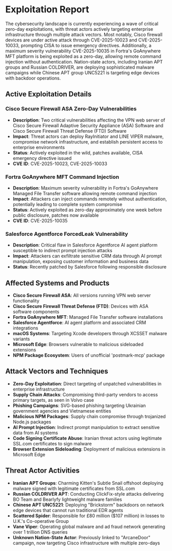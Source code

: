 # Exploitation Report

The cybersecurity landscape is currently experiencing a wave of critical zero-day exploitations, with threat actors actively targeting enterprise infrastructure through multiple attack vectors. Most notably, Cisco firewall devices are under active attack through CVE-2025-10023 and CVE-2025-10033, prompting CISA to issue emergency directives. Additionally, a maximum severity vulnerability CVE-2025-10035 in Fortra's GoAnywhere MFT platform is being exploited as a zero-day, allowing remote command injection without authentication. Nation-state actors, including Iranian APT groups and Russian COLDRIVER, are deploying sophisticated malware campaigns while Chinese APT group UNC5221 is targeting edge devices with backdoor operations.

## Active Exploitation Details

### Cisco Secure Firewall ASA Zero-Day Vulnerabilities
- **Description**: Two critical vulnerabilities affecting the VPN web server of Cisco Secure Firewall Adaptive Security Appliance (ASA) Software and Cisco Secure Firewall Threat Defense (FTD) Software
- **Impact**: Threat actors can deploy RayInitiator and LINE VIPER malware, compromise network infrastructure, and establish persistent access to enterprise environments
- **Status**: Actively exploited in the wild, patches available, CISA emergency directive issued
- **CVE ID**: CVE-2025-10023, CVE-2025-10033

### Fortra GoAnywhere MFT Command Injection
- **Description**: Maximum severity vulnerability in Fortra's GoAnywhere Managed File Transfer software allowing remote command injection
- **Impact**: Attackers can inject commands remotely without authentication, potentially leading to complete system compromise
- **Status**: Actively exploited as zero-day approximately one week before public disclosure, patches now available
- **CVE ID**: CVE-2025-10035

### Salesforce Agentforce ForcedLeak Vulnerability
- **Description**: Critical flaw in Salesforce Agentforce AI agent platform susceptible to indirect prompt injection attacks
- **Impact**: Attackers can exfiltrate sensitive CRM data through AI prompt manipulation, exposing customer information and business data
- **Status**: Recently patched by Salesforce following responsible disclosure

## Affected Systems and Products

- **Cisco Secure Firewall ASA**: All versions running VPN web server functionality
- **Cisco Secure Firewall Threat Defense (FTD)**: Devices with ASA software components
- **Fortra GoAnywhere MFT**: Managed File Transfer software installations
- **Salesforce Agentforce**: AI agent platform and associated CRM integrations
- **macOS Systems**: Targeting Xcode developers through XCSSET malware variants
- **Microsoft Edge**: Browsers vulnerable to malicious sideloaded extensions
- **NPM Package Ecosystem**: Users of unofficial 'postmark-mcp' package

## Attack Vectors and Techniques

- **Zero-Day Exploitation**: Direct targeting of unpatched vulnerabilities in enterprise infrastructure
- **Supply Chain Attacks**: Compromising third-party vendors to access primary targets, as seen in Volvo case
- **Phishing Campaigns**: SVG-based phishing targeting Ukrainian government agencies and Vietnamese entities
- **Malicious NPM Packages**: Supply chain compromise through trojanized Node.js packages
- **AI Prompt Injection**: Indirect prompt manipulation to extract sensitive data from AI systems
- **Code Signing Certificate Abuse**: Iranian threat actors using legitimate SSL.com certificates to sign malware
- **Browser Extension Sideloading**: Deployment of malicious extensions in Microsoft Edge

## Threat Actor Activities

- **Iranian APT Groups**: Charming Kitten's Subtle Snail offshoot deploying malware signed with legitimate certificates from SSL.com
- **Russian COLDRIVER APT**: Conducting ClickFix-style attacks delivering BO Team and Bearlyfy lightweight malware families
- **Chinese APT UNC5221**: Deploying "Brickstorm" backdoors on network edge devices that cannot run traditional EDR agents
- **Scattered Spider**: Responsible for £80 million ($107 million) in losses to U.K.'s Co-operative Group
- **Vane Viper**: Operating global malware and ad fraud network generating over 1 trillion DNS queries
- **Unknown Nation-State Actor**: Previously linked to "ArcaneDoor" campaign, now targeting Cisco infrastructure with multiple zero-days